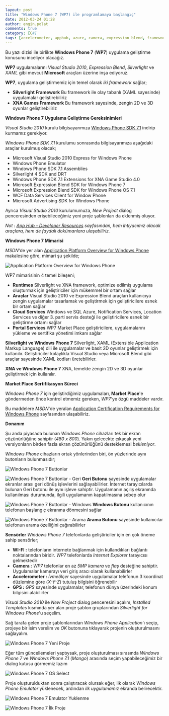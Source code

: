 ```yaml
---
layout: post
title: "Windows Phone 7 (WP7) ile programlamaya başlangıç"
date: 2012-03-24 01:28
author: engin.polat
comments: true
category: [C#]
tags: [accelerometer, apphub, azure, camera, expression blend, framework, gps, İnternet, location, mango, marketplace, sensor, silverlight, visual studio 2010, wcf, wifi, windows phone emulator, wp7, xaml, XNA]
---
```

Bu yazı dizisi ile birlikte **Windows Phone 7** (**WP7**) uygulama geliştirme konusunu inceliyor olacağız.

**WP7** uygulamalarını *Visual Studio 2010*, *Expression Blend*, *Silverlight* ve *XAML* gibi mevcut **Microsoft** araçları üzerine inşa ediyoruz.

**WP7**, uygulama geliştirmemiz için temel olarak *iki framework* sağlar;



*   **Silverlight Framework**
Bu framework ile olay tabanlı (XAML sayesinde) uygulamalar geliştirebiliriz
*   **XNA Games Framework**
Bu framework sayesinde, zengin 2D ve 3D oyunlar geliştirebiliriz

**Windows Phone 7 Uygulama Geliştirme Gereksinimleri**

*Visual Studio 2010* kurulu bilgisayarımıza <a href="http://www.microsoft.com/download/en/details.aspx?id=27570" title="Windows Phone SDK 7.1" target="_blank">Windows Phone SDK 7.1</a> indirip kurmamız gerekiyor.

*Windows Phone SDK 7.1* kurulumu sonrasında bilgisayarımıza aşağıdaki araçlar kurulmuş olacak;



*   Microsoft Visual Studio 2010 Express for Windows Phone
*   Windows Phone Emulator
*   Windows Phone SDK 7.1 Assemblies
*   Silverlight 4 SDK and DRT
*   Windows Phone SDK 7.1 Extensions for XNA Game Studio 4.0
*   Microsoft Expression Blend SDK for Windows Phone 7
*   Microsoft Expression Blend SDK for Windows Phone OS 7.1
*   WCF Data Services Client for Window Phone
*   Microsoft Advertising SDK for Windows Phone

Ayrıca *Visual Studio 2010* kurulumumuza, *New Project* dialog penceresinden erişebileceğimiz yeni proje şablonları da eklenmiş oluyor.

*Not : <a href="http://create.msdn.com/en-us/education/basics/developer_resources" title="App Hub - Developer Resources" target="_blank">App Hub - Developer Resources</a> sayfasından, hem ihtiyacımız olacak araçlara, hem de faydalı dokümanlara ulaşabiliriz.*

**Windows Phone 7 Mimarisi**

*MSDN*'de yer alan <a href="http://msdn.microsoft.com/en-us/library/ff402531(v=vs.92).aspx" title="Application Platform Overview for Windows Phone" target="_blank">Application Platform Overview for Windows Phone</a> makalesine göre, mimari şu şekilde;

![](http://i.msdn.microsoft.com/dynimg/IC513005.jpg "Application Platform Overview for Windows Phone")

WP7 mimarisinin 4 temel bileşeni;



*   **Runtimes**
Silverlight ve XNA framework, optimize edilmiş uygulama oluşturmak için geliştiriciler için mükemmel bir ortam sağlar
*   **Araçlar**
Visual Studio 2010 ve Expression Blend araçları kullanıcıya zengin uygulamalar tasarlamak ve geliştirmek için geliştiricilere esnek bir ortam sağlar
*   **Cloud Services**
Windows ve SQL Azure, Notification Services, Location Services ve diğer 3. parti servis desteği ile geliştiricilere esnek bir geliştirme ortamı sağlar
*   **Portal Services**
WP7 Market Place geliştiricilere, uygulamalarını yükleme ve sertifika yönetimi imkanı sağlar

**Silverlight ve Windows Phone 7**
Silverlight, XAML (Extensible Application Markup Language) dili ile uygulamalar ve basit 2D oyunlar geliştirmek için kullanılır. Geliştiriciler kolaylıkla Visual Studio veya Microsoft Blend gibi araçlar sayesinde XAML kodları üretebilirler.

**XNA ve Windows Phone 7**
XNA, temelde zengin 2D ve 3D oyunlar geliştirmek için kullanılır.

**Market Place Sertifikasyon Süreci**

*Windows Phone 7* için geliştirdiğimiz uygulamaları, **Market Place**'e göndermeden önce kontrol etmemiz gereken, *WP7*'ye özgü maddeler vardır.

Bu maddelere *MSDN*'de yeralan <a href="http://msdn.microsoft.com/en-us/library/hh184843(v=VS.92).aspx" title="Application Certification Requirements for Windows Phone" target="_blank">Application Certification Requirements for Windows Phone</a> sayfasından ulaşabiliriz.

**Donanım**

Şu anda piyasada bulunan *Windows Phone* cihazları tek bir ekran çözünürlüğüne sahiptir (*480 x 800*). Yakın gelecekte çıkacak yeni versiyonların birden fazla ekran çözünürlüğünü desteklemesi *bekleniyor*.

*Windows Phone* cihazların ortak yönlerinden biri, ön yüzlerinde aynı butonların bulunmasıdır;

![](/assets/uploads/2012/03/WP7_Baslangic_01.png "Windows Phone 7 Buttonlar")

![](/assets/uploads/2012/03/WP7_Baslangic_Back_Button.png "Windows Phone 7 Buttonlar - Geri")
**Geri Butonu** sayesinde uygulamalar ekranlar arası geri dönüş işlevlerini sağlayabilirler. İnternet tarayıcılarda bulunan Geri butonu ile aynı işleve sahiptir. Uygulamanın açılış ekranında kullanılması durumunda, ilgili uygulamanın kapatılmasına sebep olur

![](/assets/uploads/2012/03/WP7_Baslangic_Windows_Button.png "Windows Phone 7 Buttonlar - Windows")
**Windows Butonu** kullanıcının telefonun başlangıç ekranına dönmesini sağlar

![](/assets/uploads/2012/03/WP7_Baslangic_Search_Button.png "Windows Phone 7 Buttonlar - Arama")
**Arama Butonu** sayesinde kullanıcılar telefonun arama özelliğini çağırabilirler

**Sensörler**
*Windows Phone 7* telefonlarda geliştiriciler için en çok öneme sahip sensörler;



*   **WI-FI :** telefonların internete bağlanmak için kullandıkları bağlantı noktalarından biridir. *WP7* telefonlarda *Internet Explorer* tarayıcısı gelmektedir
*   **Camera :** *WP7* telefonlar en az *5MP kamera* ve *flaş* desteğine sahiptir. Uygulamalar kamerayı veri giriş aracı olarak kullanabilirler
*   **Accelerometer :** *İvmeölçer* sayesinde uygulamalar telefonun 3 koordinat düzlemine göre (*X-Y-Z*) tutuluş bilgisini öğrenebilir
*   **GPS :** *GPS* sayesinde uygulamalar, telefonun dünya üzerindeki konum bilgisini alabilirler

*Visual Studio 2010* ile *New Project* dialog penceresini açalım, *Installed Templates* kısmında yer alan proje şablon gruplarından *Silverlight for Windows Phone*'u seçelim.

Sağ tarafa gelen proje şablonlarından *Windows Phone Application*'ı seçip, projeye bir isim verelim ve *OK* butonuna tıklayarak projenin oluşturulmasını sağlayalım.

![](/assets/uploads/2012/03/WP7_Baslangic_02.png "Windows Phone 7 Yeni Proje")

Eğer tüm güncellemeleri yaptıysak, proje oluşturulması sırasında *Windows Phone 7* ve *Windows Phone 7.1* (*Mango*) arasında seçim yapabileceğimiz bir dialog kutusu görmemiz lazım

![](/assets/uploads/2012/03/WP7_Baslangic_OS_Select.png "Windows Phone 7 OS Select")

Proje oluşturulduktan sonra çalıştıracak olursak eğer, ilk olarak *Windows Phone Emulator* yüklenecek, ardından *ilk uygulamamız* ekranda belirecektir.

![](/assets/uploads/2012/03/WP7_Baslangic_Emulator_Load.png "Windows Phone 7 Emulator Yuklenme")

![](/assets/uploads/2012/03/WP7_Baslangic_Emulator_First_Project.png "Windows Phone 7 İlk Proje")

